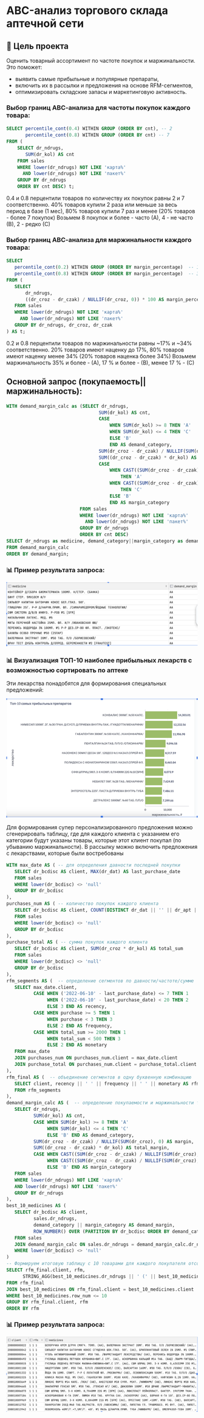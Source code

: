 # ABC-анализ торгового склада аптечной сети

## 🎯 Цель проекта

Оценить товарный ассортимент по частоте покупок и маржинальности.  
Это поможет:
- выявить самые прибыльные и популярные препараты,
- включить их в рассылки и предложения на основе RFM-сегментов,
- оптимизировать складские запасы и маркетинговую активность.

### Выбор границ АВС-анализа для частоты покупок каждого товара:

``` sql
SELECT percentile_cont(0.4) WITHIN GROUP (ORDER BY cnt), -- 2
	   percentile_cont(0.8) WITHIN GROUP (ORDER BY cnt) -- 7
FROM (
	SELECT dr_ndrugs,
	   SUM(dr_kol) AS cnt
	FROM sales
	WHERE lower(dr_ndrugs) NOT LIKE 'карта%'
	  AND lower(dr_ndrugs) NOT LIKE 'пакет%'
	GROUP BY dr_ndrugs
	ORDER BY cnt DESC) t;

```
0.4 и 0.8 перцентили товаров по количеству их покупок равны 2 и 7 соответственно. 
40% товаров купили 2 раза или меньше за весь период в базе (1 мес), 80% товаров купили 7 раз и менее (20% товаров - более 7 покупок)
Возьмем 8 покупок и более - часто (А), 4 - не часто (В), 2 - редко (С)


### Выбор границ АВС-анализа для  маржинальности каждого товара:

``` sql
SELECT
   percentile_cont(0.2) WITHIN GROUP (ORDER BY margin_percentage)  -- 16.7 
   percentile_cont(0.8) WITHIN GROUP (ORDER BY margin_percentage)  -- 34.36 
FROM (
   SELECT
       dr_ndrugs,
       ((dr_croz - dr_czak) / NULLIF(dr_croz, 0)) * 100 AS margin_percentage
   FROM sales
   WHERE lower(dr_ndrugs) NOT LIKE 'карта%'
     AND lower(dr_ndrugs) NOT LIKE 'пакет%'
   GROUP BY dr_ndrugs, dr_croz, dr_czak
) AS t;
```
0.2 и 0.8 перцентили товаров по маржинальности равны  ~17%  и ~34% соответственно. 
20% товаров имеют наценку до 17%, 80% товаров имеют наценку менее  34% (20% товаров наценка более 34%)
Возьмем маржинальность 35% и более  - (А), 17 % и более - (В),  менее 17 %  -  (С)


## Основной запрос (покупаемость||маржинальность):

``` sql
WITH demand_margin_calc as (SELECT dr_ndrugs,
                                  SUM(dr_kol) AS cnt,
                                  CASE
                                      WHEN SUM(dr_kol) >= 8 THEN 'A'
                                      WHEN SUM(dr_kol) <= 4 THEN 'C'
                                      ELSE 'B'
                                      END AS demand_category,
                                  SUM(dr_croz - dr_czak) / NULLIF(SUM(dr_croz), 0) as percent,
                                  SUM((dr_croz - dr_czak) * dr_kol) AS total_margin, -- расчет маржи в деньгах для товара
                                  CASE
                                      WHEN CAST((SUM(dr_croz - dr_czak) / NULLIF(SUM(dr_croz), 0)) as numeric) >= 0.35
                                          THEN 'A'
                                      WHEN CAST((SUM(dr_croz - dr_czak) / NULLIF(SUM(dr_croz), 0)) as numeric) <= 0.17
                                          THEN 'C'
                                      ELSE 'B'
                                      END AS margin_category
                           FROM sales
                           WHERE lower(dr_ndrugs) NOT LIKE 'карта%'
                             AND lower(dr_ndrugs) NOT LIKE 'пакет%'
                           GROUP BY dr_ndrugs
                           ORDER BY cnt DESC)
SELECT dr_ndrugs as medicine, demand_category||margin_category as demand_margin
FROM demand_margin_calc
ORDER BY demand_margin;
```

### 📊 Пример результата запроса:
![Пример результата](images/examp1.png)

### 📊 Визуализация ТОП-10 наиболее прибыльных лекарств с возможностью сортировать по аптеке
Эти лекарства понадобятся для формирования специальных предложений:

![ТОП-10 лекарств по прибыли](images/top10.png)

 
Для формирования супер персонализированного предложения можно сгенерировать таблицу, где для каждого клиента с указанием его категории будут указаны товары, которые этот клиент покупал (по убыванию маржинальности). В рассылку можно включить предложения с лекарствами, которые были востребованы

``` sql
WITH max_date AS ( -- для определения давности последней покупки
   SELECT dr_bcdisc AS client, MAX(dr_dat) AS last_purchase_date
   FROM sales
   WHERE lower(dr_bcdisc) <> 'null'
   GROUP BY dr_bcdisc
),
purchases_num AS ( -- количество покупок каждого клиента
   SELECT dr_bcdisc AS client, COUNT(DISTINCT dr_dat || '' || dr_apt || '' || dr_nchk) AS purchase
   FROM sales
   WHERE lower(dr_bcdisc) <> 'null'
   GROUP BY dr_bcdisc
),
purchase_total AS ( -- сумма покупок каждого клиента
   SELECT dr_bcdisc AS client, SUM(dr_croz * dr_kol) AS total_sum
   FROM sales
   WHERE lower(dr_bcdisc) <> 'null'
   GROUP BY dr_bcdisc
),
rfm_segments AS (  -- определение сегментов по давности/частоте/сумме
   SELECT max_date.client,
          CASE WHEN ('2022-06-10' - last_purchase_date) <= 7 THEN 1
               WHEN ('2022-06-10' - last_purchase_date) < 20 THEN 2
               ELSE 3 END AS recency,
          CASE WHEN purchase >= 5 THEN 1
               WHEN purchase < 3 THEN 3
               ELSE 2 END AS frequency,
          CASE WHEN total_sum >= 2000 THEN 1
               WHEN total_sum < 500 THEN 3
               ELSE 2 END AS monetary
   FROM max_date
   JOIN purchases_num ON purchases_num.client = max_date.client
   JOIN purchase_total ON purchases_num.client = purchase_total.client
),
rfm_final AS (  -- объединение сегментов в одну буквенную комбинацию
   SELECT client, recency || ' ' || frequency || ' ' || monetary AS rfm
   FROM rfm_segments
),
demand_margin_calc AS (  -- определение покупаемости и маржинальности товаров
   SELECT dr_ndrugs,
          SUM(dr_kol) AS cnt,
          CASE WHEN SUM(dr_kol) >= 8 THEN 'A'
               WHEN SUM(dr_kol) <= 4 THEN 'C'
               ELSE 'B' END AS demand_category,
          SUM(dr_croz - dr_czak) / NULLIF(SUM(dr_croz), 0) AS margin,
          SUM((dr_croz - dr_czak) * dr_kol) AS total_margin,
          CASE WHEN CAST((SUM(dr_croz - dr_czak) / NULLIF(SUM(dr_croz), 0)) AS numeric) >= 0.35 THEN 'A'
               WHEN CAST((SUM(dr_croz - dr_czak) / NULLIF(SUM(dr_croz), 0)) AS numeric) <= 0.17 THEN 'C'
               ELSE 'B' END AS margin_category
   FROM sales
   WHERE lower(dr_ndrugs) NOT LIKE 'карта%'
   AND lower(dr_ndrugs) NOT LIKE 'пакет%'
   GROUP BY dr_ndrugs
),
best_10_medicines AS (
   SELECT dr_bcdisc AS client,
          sales.dr_ndrugs,
          demand_category || margin_category AS demand_margin,
          ROW_NUMBER() OVER (PARTITION BY dr_bcdisc ORDER BY demand_category || margin_category) AS row_num
   FROM sales
   JOIN demand_margin_calc ON sales.dr_ndrugs = demand_margin_calc.dr_ndrugs
   WHERE lower(dr_bcdisc) <> 'null'
)
-- Формируем итоговую таблицу с 10 товарами для каждого покупателя отсортированными по ‘ухудшению’ demand_margin
SELECT rfm_final.client, rfm,
      STRING_AGG(best_10_medicines.dr_ndrugs || ' (' || best_10_medicines.demand_margin || ')', ', ') AS medicines
FROM rfm_final
JOIN best_10_medicines ON rfm_final.client = best_10_medicines.client
WHERE best_10_medicines.row_num <= 10
GROUP BY rfm_final.client, rfm
ORDER BY rfm

```
### 📊 Пример результата запроса:
![Пример результата](images/examp2.png)


